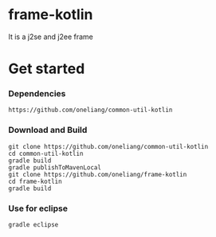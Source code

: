 # frame-kotlin
It is a j2se and j2ee frame


# Get started
### Dependencies
```
https://github.com/oneliang/common-util-kotlin
```

### Download and Build
```
git clone https://github.com/oneliang/common-util-kotlin
cd common-util-kotlin
gradle build
gradle publishToMavenLocal
git clone https://github.com/oneliang/frame-kotlin
cd frame-kotlin
gradle build 
```

### Use for eclipse
```
gradle eclipse
```
